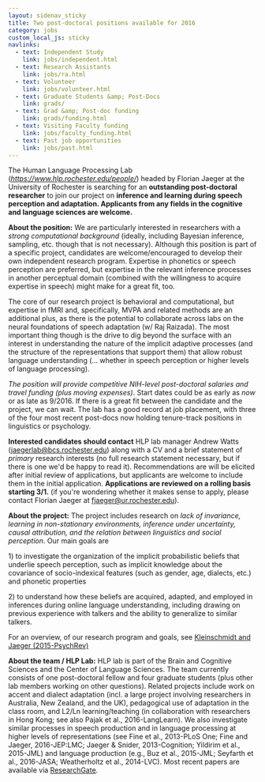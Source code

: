 ```yaml
---
layout: sidenav_sticky
title: Two post-doctoral positions available for 2016
category: jobs
custom_local_js: sticky
navlinks:
  - text: Independent Study
    link: jobs/independent.html
  - text: Research Assistants
    link: jobs/ra.html
  - text: Volunteer
    link: jobs/volunteer.html
  - text: Graduate Students &amp; Post-Docs
    link: grads/
  - text: Grad &amp; Post-doc funding
    link: grads/funding.html
  - text: Visiting Faculty funding
    link: jobs/faculty_funding.html
  - text: Past job opportunities
    link: jobs/past.html
---
```


The Human Language Processing Lab
(*https://www.hlp.rochester.edu/people/*) headed by Florian Jaeger at
the University of Rochester is searching for an **outstanding
post-doctoral researcher** to join our project on **inference and
learning during speech perception and adaptation. Applicants from any
fields in the cognitive and language sciences are welcome.**

**About the position:** We are particularly interested in researchers
with a *strong computational background* (ideally, including Bayesian
inference, sampling, etc. though that is not necessary). Although this
position is part of a specific project, candidates are
welcome/encouraged to develop their own independent research program.
Expertise in phonetics or speech perception are preferred, but expertise
in the relevant inference processes in another perceptual domain
(combined with the willingness to acquire expertise in speech) might
make for a great fit, too.

The core of our research project is behavioral and computational, but
expertise in fMRI and, specifically, MVPA and related methods are an
additional plus, as there is the potential to collaborate across labs on
the neural foundations of speech adaptation (w/ Raj Raizada). The most
important thing though is the drive to dig beyond the surface with an
interest in understanding the nature of the implicit adaptive processes
(and the structure of the representations that support them) that allow
robust language understanding (... whether in speech perception or
higher levels of language processing).

*The position will provide competitive NIH-level post-doctoral salaries
and travel funding (plus moving expenses)*. Start dates could be as
early as *now* or as late as 9/2016. If there is a great fit between the
candidate and the project, we can wait. The lab has a good record at job
placement, with three of the four most recent post-docs now holding
tenure-track positions in linguistics or psychology.

**Interested candidates should contact** HLP lab manager Andrew Watts
(<jaegerlab@bcs.rochester.edu>) along with a CV and a brief statement of
*primary* research interests (no full research statement necessary, but
if there is one we'd be happy to read it). Recommendations are will be
elicited after initial review of applications, but applicants are
welcome to include them in the initial application. **Applications are
reviewed on a rolling basis starting 3/1.** (if you're wondering whether
it makes sense to apply, please contact Florian Jaeger at
<fjaeger@ur.rochester.edu>).

**About the project:** The project includes research on *lack of
invariance, learning in non-stationary environments, inference under
uncertainty, causal attribution, and the relation between linguistics
and social perception*. Our main goals are

1\) to investigate the organization of the implicit probabilistic beliefs
that underlie speech perception, such as implicit knowledge about the
covariance of socio-indexical features (such as gender, age, dialects,
etc.) and phonetic properties

2\) to understand how these beliefs are acquired, adapted, and employed
in inferences during online language understanding, including drawing on
previous experience with talkers and the ability to generalize to
similar talkers.

For an overview, of our research program and goals, see [Kleinschmidt and
Jaeger (2015-PsychRev)](https://www.researchgate.net/publication/259571827_Robust_Speech_Perception_Recognize_the_Familiar_Generalize_to_the_Similar_and_Adapt_to_the_Novel)

**About the team / HLP Lab:** HLP lab is part of the Brain and Cognitive
Sciences and the Center of Language Sciences. The team currently
consists of one post-doctoral fellow and four graduate students (plus
other lab members working on other questions). Related projects include
work on accent and dialect adaptation (incl. a large project involving
researchers in Australia, New Zealand, and the UK), pedagogical use of
adaptation in the class room, and L2/Ln learning/teaching (in
collaboration with researchers in Hong Kong; see also Pajak et al.,
2016-LangLearn). We also investigate similar processes in speech
production and in language processing at higher levels of
representations (see Fine et al., 2013-PLoS One; Fine and Jaeger,
2016-JEP:LMC; Jaeger & Snider, 2013-Cognition; Yildirim et al.,
2015-JML) and language production (e.g., Buz et al., 2015-JML; Seyfarth
et al., 2016-JASA; Weatherholtz et al., 2014-LVC). Most recent papers
are available via [ResearchGate](https://www.researchgate.net/profile/T_Florian_Jaeger/contribution).
